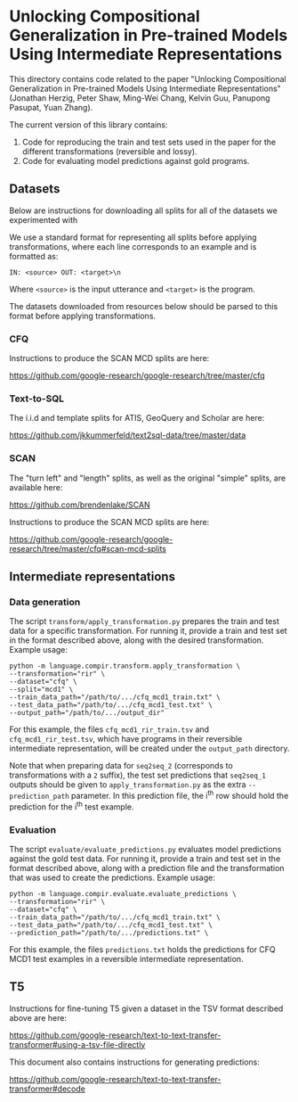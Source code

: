 
# Unlocking Compositional Generalization in Pre-trained Models Using Intermediate Representations

This directory contains code related to the paper "Unlocking Compositional Generalization in Pre-trained Models Using Intermediate Representations"
(Jonathan Herzig, Peter Shaw, Ming-Wei Chang, Kelvin Guu, Panupong Pasupat, Yuan Zhang).

The current version of this library contains:

1. Code for reproducing the train and test sets used in the paper for the different transformations (reversible and lossy).
2. Code for evaluating model predictions against gold programs.


## Datasets

Below are instructions for downloading all splits for all of the datasets we experimented with

We use a standard format for representing all splits before applying transformations, where each
line corresponds to an example and is formatted as:

`IN: <source> OUT: <target>\n`

Where `<source>` is the input utterance and `<target>` is the program.

The datasets downloaded from resources below should be parsed to this format before applying transformations.

### CFQ

Instructions to produce the SCAN MCD splits are here:

https://github.com/google-research/google-research/tree/master/cfq


### Text-to-SQL

The i.i.d and template splits for ATIS, GeoQuery and Scholar are here:

https://github.com/jkkummerfeld/text2sql-data/tree/master/data

### SCAN

The "turn left" and "length" splits, as well as the original "simple" splits, are available here:

https://github.com/brendenlake/SCAN

Instructions to produce the SCAN MCD splits are here:

https://github.com/google-research/google-research/tree/master/cfq#scan-mcd-splits


## Intermediate representations

### Data generation

The script `transform/apply_transformation.py` prepares the train and test data for a specific transformation. For running it, provide a train and test set in the format described above, along with the desired transformation.
Example usage:

```shell
python -m language.compir.transform.apply_transformation \
--transformation="rir" \
--dataset="cfq" \
--split="mcd1" \
--train_data_path="/path/to/.../cfq_mcd1_train.txt" \
--test_data_path="/path/to/.../cfq_mcd1_test.txt" \
--output_path="/path/to/.../output_dir"
```
For this example, the files `cfq_mcd1_rir_train.tsv` and `cfq_mcd1_rir_test.tsv`, which have programs in their reversible intermediate representation, will be created under the `output_path` directory.

Note that when preparing data for `seq2seq_2` (corresponds to transformations with a `2` suffix), the test set predictions that `seq2seq_1` outputs should be given to `apply_transformation.py` as the extra `--prediction_path` parameter. In this prediction file, the i<sup>th</sup> row should hold the prediction for the i<sup>th</sup> test example.

### Evaluation
The script `evaluate/evaluate_predictions.py` evaluates model predictions against the gold test data. For running it, provide a train and test set in the format described above, along with a prediction file and the transformation that was used to create the predictions.
Example usage:

```shell
python -m language.compir.evaluate.evaluate_predictions \
--transformation="rir" \
--dataset="cfq" \
--train_data_path="/path/to/.../cfq_mcd1_train.txt" \
--test_data_path="/path/to/.../cfq_mcd1_test.txt" \
--prediction_path="/path/to/.../predictions.txt" \
```
For this example, the files `predictions.txt` holds the predictions for CFQ MCD1 test examples in a reversible intermediate representation.


## T5

Instructions for fine-tuning T5 given a dataset in the TSV format described
above are here:

https://github.com/google-research/text-to-text-transfer-transformer#using-a-tsv-file-directly

This document also contains instructions for generating predictions:

https://github.com/google-research/text-to-text-transfer-transformer#decode


